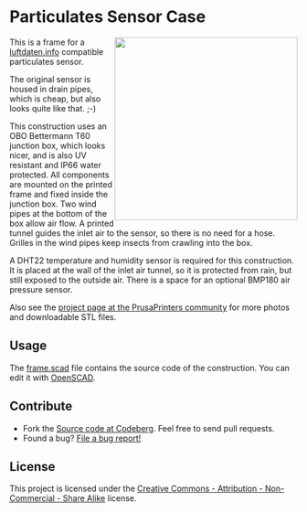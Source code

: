 # Particulates Sensor Case

<img style="float:right;width:320px" src="./img/rendering.png">

This is a frame for a [luftdaten.info](https://luftdaten.info) compatible particulates sensor.

The original sensor is housed in drain pipes, which is cheap, but also looks quite like that. ;-)

This construction uses an OBO Bettermann T60 junction box, which looks nicer, and is also UV resistant and IP66 water protected. All components are mounted on the printed frame and fixed inside the junction box. Two wind pipes at the bottom of the box allow air flow. A printed tunnel guides the inlet air to the sensor, so there is no need for a hose. Grilles in the wind pipes keep insects from crawling into the box.

A DHT22 temperature and humidity sensor is required for this construction. It is placed at the wall of the inlet air tunnel, so it is protected from rain, but still exposed to the outside air. There is a space for an optional BMP180 air pressure sensor.

Also see the [project page at the PrusaPrinters community](https://www.prusaprinters.org/prints/79784-particulates-sensor-case) for more photos and downloadable STL files.

## Usage

The [frame.scad](./frame.scad) file contains the source code of the construction. You can edit it with [OpenSCAD](http://www.openscad.org/).

## Contribute

* Fork the [Source code at Codeberg](https://codeberg.org/shred/dustycase). Feel free to send pull requests.
* Found a bug? [File a bug report!](https://codeberg.org/shred/dustycase/issues)

## License

This project is licensed under the [Creative Commons - Attribution - Non-Commercial - Share Alike](http://creativecommons.org/licenses/by-nc-sa/3.0/) license.
